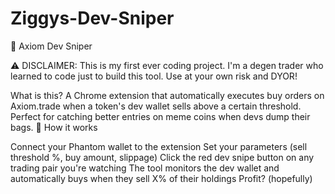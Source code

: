 # Ziggys-Dev-Sniper

🎯 Axiom Dev Sniper

⚠️ DISCLAIMER: This is my first ever coding project. I'm a degen trader who learned to code just to build this tool. Use at your own risk and DYOR!

What is this?
A Chrome extension that automatically executes buy orders on Axiom.trade when a token's dev wallet sells above a certain threshold. Perfect for catching better entries on meme coins when devs dump their bags.
🚀 How it works

Connect your Phantom wallet to the extension
Set your parameters (sell threshold %, buy amount, slippage)
Click the red dev snipe button on any trading pair you're watching
The tool monitors the dev wallet and automatically buys when they sell X% of their holdings
Profit? (hopefully)
